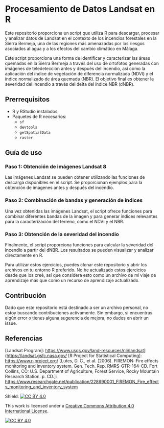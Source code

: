 
# Procesamiento de Datos Landsat en R
Este repositorio proporciona un script que utiliza R para descargar, procesar y analizar datos de Landsat en el contexto de los incendios forestales en la Sierra Bermeja, una de las regiones más amenazadas por los riesgos asociados al agua y a los efectos del cambio climático en Málaga.

Este script proporciona una forma de identificar y caracterizar las áreas quemadas en la Sierra Bermeja a través del uso de ortofotos generadas con imágenes de teledetección antes y después del incendio, así como la aplicación del índice de vegetación de diferencia normalizada (NDVI) y el índice normalizado de área quemada (NBR). El objetivo final es obtener la severidad del incendio a través del delta del índice NBR (dNBR).

## Prerrequisitos
- R y RStudio instalados
- Paquetes de R necesarios:
    - `sf`
    - `devtools`
    - `getSpatialData`
    - `raster`

## Guía de uso
### Paso 1: Obtención de imágenes Landsat 8
Las imágenes Landsat se pueden obtener utilizando las funciones de descarga disponibles en el script. Se proporcionan ejemplos para la obtención de imágenes antes y después del incendio.

### Paso 2: Combinación de bandas y generación de índices
Una vez obtenidas las imágenes Landsat, el script ofrece funciones para combinar diferentes bandas de la imagen y para generar índices relevantes para la caracterización del terreno, como el NDVI y el NBR.

### Paso 3: Obtención de la severidad del incendio
Finalmente, el script proporciona funciones para calcular la severidad del incendio a partir del dNBR. Los resultados se pueden visualizar y analizar directamente en R.

Para utilizar estos ejercicios, puedes clonar este repositorio y abrir los archivos en tu entorno R preferido. No he actualizado estos ejercicios desde que los creé, así que considera esto como un archivo de mi viaje de aprendizaje más que como un recurso de aprendizaje actualizado.

## Contribución
Dado que este repositorio está destinado a ser un archivo personal, no estoy buscando contribuciones activamente. Sin embargo, si encuentras algún error o tienes alguna sugerencia de mejora, no dudes en abrir un issue.

## Referencias
[Landsat Program]: https://www.usgs.gov/land-resources/nli/landsat](https://landsat.gsfc.nasa.gov/
[R Project for Statistical Computing]: https://www.r-project.org/
[Lutes, D. C., et al. (2006). FIREMON: Fire effects monitoring and inventory system. Gen. Tech. Rep. RMRS-GTR-164-CD. Fort Collins, CO: U.S. Department of Agriculture, Forest Service, Rocky Mountain Research Station. p. CD.]: https://www.researchgate.net/publication/228690001_FIREMON_Fire_effects_monitoring_and_inventory_system



Shield: [![CC BY 4.0][cc-by-shield]][cc-by]

This work is licensed under a
[Creative Commons Attribution 4.0 International License][cc-by].

[![CC BY 4.0][cc-by-image]][cc-by]

[cc-by]: http://creativecommons.org/licenses/by/4.0/
[cc-by-image]: https://i.creativecommons.org/l/by/4.0/88x31.png
[cc-by-shield]: https://img.shields.io/badge/License-CC%20BY%204.0-lightgrey.svg

